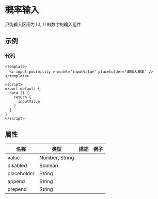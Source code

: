 # 概率输入  
只能输入区间为 [0, 1] 的数字的输入组件

## 示例  
<Demo>
  <InputPosibilityDemo />
</Demo>

### 代码
```vue
<template>
  <c-input-posibility v-model="inputValue" placeholder="请输入概率" />
</template>

<script>
export default {
  data () {
    return {
      inputValue
    }
  }
}
</script>
```
## 属性  
| 名称 | 类型 | 描述 | 例子 |  
| ---- | ---- | ---- | ---- |
| value | Number, String | | |  
| disabled | Boolean |  | |  
| placeholder | String |  | |
| append | String |  | |
| prepend | String |  | |

<Comment />